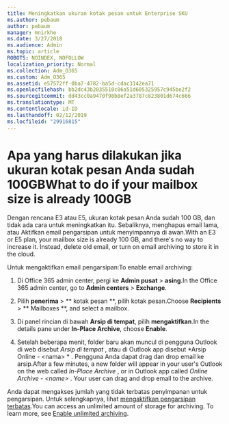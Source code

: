 ```yaml
---
title: Meningkatkan ukuran kotak pesan untuk Enterprise SKU
ms.author: pebaum
author: pebaum
manager: mnirkhe
ms.date: 3/27/2018
ms.audience: Admin
ms.topic: article
ROBOTS: NOINDEX, NOFOLLOW
localization_priority: Normal
ms.collection: Adm_O365
ms.custom: Adm_O365
ms.assetid: e57572ff-0ba7-4782-ba5d-cdac3142ea71
ms.openlocfilehash: bb2dc43b2035510c86a51d605325957c945be2f2
ms.sourcegitcommit: dd43cc0a9470f98b8ef2a3787c823801d674c666
ms.translationtype: MT
ms.contentlocale: id-ID
ms.lasthandoff: 02/12/2019
ms.locfileid: "29916815"
---
```

# <a name="what-to-do-if-your-mailbox-size-is-already-100gb"></a><span data-ttu-id="990ad-102">Apa yang harus dilakukan jika ukuran kotak pesan Anda sudah 100GB</span><span class="sxs-lookup"><span data-stu-id="990ad-102">What to do if your mailbox size is already 100GB</span></span>

<span data-ttu-id="990ad-p101">Dengan rencana E3 atau E5, ukuran kotak pesan Anda sudah 100 GB, dan tidak ada cara untuk meningkatkan itu. Sebaliknya, menghapus email lama, atau Aktifkan email pengarsipan untuk menyimpannya di awan.</span><span class="sxs-lookup"><span data-stu-id="990ad-p101">With an E3 or E5 plan, your mailbox size is already 100 GB, and there's no way to increase it. Instead, delete old email, or turn on email archiving to store it in the cloud.</span></span> 
  
<span data-ttu-id="990ad-105">Untuk mengaktifkan email pengarsipan:</span><span class="sxs-lookup"><span data-stu-id="990ad-105">To enable email archiving:</span></span>
  
1. <span data-ttu-id="990ad-106">Di Office 365 admin center, pergi ke **Admin pusat** \> **asing**.</span><span class="sxs-lookup"><span data-stu-id="990ad-106">In the Office 365 admin center, go to **Admin centers** \> **Exchange**.</span></span> 
    
2. <span data-ttu-id="990ad-107">Pilih **penerima** \> \*\* kotak pesan \*\*, pilih kotak pesan.</span><span class="sxs-lookup"><span data-stu-id="990ad-107">Choose **Recipients** \> \*\* Mailboxes \*\*, and select a mailbox.</span></span> 
    
3. <span data-ttu-id="990ad-108">Di panel rincian di bawah **Arsip di tempat**, pilih **mengaktifkan**.</span><span class="sxs-lookup"><span data-stu-id="990ad-108">In the details pane under **In-Place Archive**, choose **Enable**.</span></span> 
    
4. <span data-ttu-id="990ad-p102">Setelah beberapa menit, folder baru akan muncul di pengguna Outlook di web disebut *Arsip di tempat* , atau di Outlook app disebut \*Arsip Online - \<nama\> \* . Pengguna Anda dapat drag dan drop email ke arsip.</span><span class="sxs-lookup"><span data-stu-id="990ad-p102">After a few minutes, a new folder will appear in your user's Outlook on the web called  *In-Place Archive*  , or in Outlook app called  *Online Archive - \<name\>*  . Your user can drag and drop email to the archive.</span></span> 
    
<span data-ttu-id="990ad-p103">Anda dapat mengakses jumlah yang tidak terbatas penyimpanan untuk pengarsipan. Untuk selengkapnya, lihat [mengaktifkan pengarsipan terbatas](https://support.office.com/article/enable-unlimited-archiving-in-office-365-admin-help-e2a789f2-9962-4960-9fd4-a00aa063559e).</span><span class="sxs-lookup"><span data-stu-id="990ad-p103">You can access an unlimited amount of storage for archiving. To learn more, see [Enable unlimited archiving](https://support.office.com/article/enable-unlimited-archiving-in-office-365-admin-help-e2a789f2-9962-4960-9fd4-a00aa063559e).</span></span>
  

